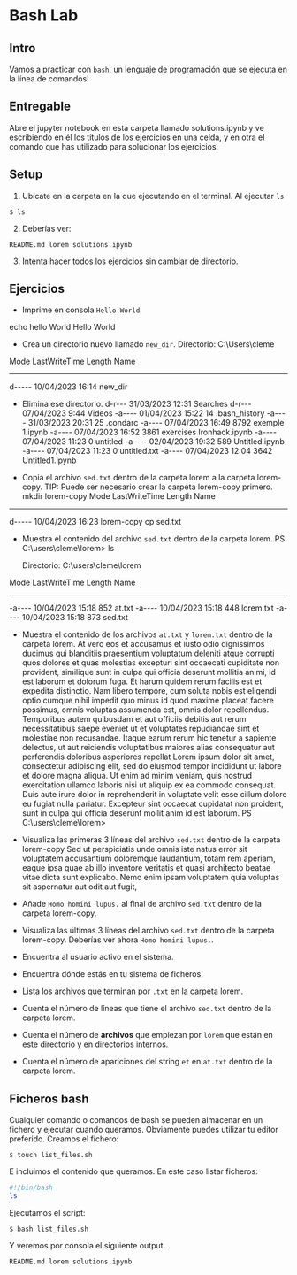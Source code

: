 # Bash Lab

## Intro

Vamos a practicar con `bash`, un lenguaje de programación que se ejecuta en la línea de comandos!


## Entregable

Abre el  jupyter notebook en esta carpeta llamado solutions.ipynb y ve escribiendo en él los títulos de los ejercicios en una celda, y en otra el comando que has utilizado para solucionar los ejercicios. 

## Setup

1. Ubícate en la carpeta en la que ejecutando en el terminal. Al ejecutar `ls` 
```console
$ ls
```

2. Deberías ver: 
```console
README.md lorem solutions.ipynb
```
3. Intenta hacer todos los ejercicios sin cambiar de directorio. 

## Ejercicios

* Imprime en consola `Hello World`.

echo hello World
Hello
World


* Crea un directorio nuevo llamado `new_dir`.
 Directorio: C:\Users\cleme


Mode                 LastWriteTime         Length Name
----                 -------------         ------ ----
d-----        10/04/2023     16:14                new_dir


* Elimina ese directorio.
d-r---        31/03/2023     12:31                Searches
d-r---        07/04/2023      9:44                Videos
-a----        01/04/2023     15:22             14 .bash_history
-a----        31/03/2023     20:31             25 .condarc
-a----        07/04/2023     16:49           8792 exemple 1.ipynb
-a----        07/04/2023     16:52           3861 exercises Ironhack.ipynb
-a----        07/04/2023     11:23              0 untitled
-a----        02/04/2023     19:32            589 Untitled.ipynb
-a----        07/04/2023     11:23              0 untitled.txt
-a----        07/04/2023     12:04           3642 Untitled1.ipynb


* Copia el archivo `sed.txt` dentro de la carpeta lorem a la carpeta lorem-copy. TIP: Puede ser necesario crear la carpeta lorem-copy primero. 
mkdir lorem-copy
Mode                 LastWriteTime         Length Name
----                 -------------         ------ ----
d-----        10/04/2023     16:23                lorem-copy
cp sed.txt


* Muestra el contenido del archivo `sed.txt` dentro de la carpeta lorem. 
PS C:\users\cleme\lorem> ls


    Directorio: C:\users\cleme\lorem


Mode                 LastWriteTime         Length Name
----                 -------------         ------ ----
-a----        10/04/2023     15:18            852 at.txt
-a----        10/04/2023     15:18            448 lorem.txt
-a----        10/04/2023     15:18            873 sed.txt

* Muestra el contenido de los archivos `at.txt` y `lorem.txt` dentro de la carpeta lorem. 
At vero eos et accusamus et iusto odio dignissimos ducimus qui blanditiis praesentium voluptatum 
deleniti atque corrupti quos dolores et quas molestias excepturi sint occaecati cupiditate non
provident, similique sunt in culpa qui officia deserunt mollitia animi, id est laborum et dolorum fuga.
Et harum quidem rerum facilis est et expedita distinctio.
Nam libero tempore, cum soluta nobis est eligendi optio cumque nihil impedit quo minus id quod
maxime placeat facere possimus, omnis voluptas assumenda est, omnis dolor repellendus.
Temporibus autem quibusdam et aut officiis debitis aut rerum necessitatibus saepe eveniet
ut et voluptates repudiandae sint et molestiae non recusandae.
Itaque earum rerum hic tenetur a sapiente delectus, ut aut reiciendis voluptatibus maiores
alias consequatur aut perferendis doloribus asperiores repellat
Lorem ipsum dolor sit amet, consectetur adipiscing elit, sed do eiusmod tempor incididunt ut labore et dolore magna aliqua. 
Ut enim ad minim veniam, quis nostrud exercitation ullamco laboris nisi ut aliquip ex ea commodo consequat.
Duis aute irure dolor in reprehenderit in voluptate velit esse cillum dolore eu fugiat nulla pariatur.
Excepteur sint occaecat cupidatat non proident, sunt in culpa qui officia deserunt mollit anim id est laborum.
PS C:\users\cleme\lorem>


* Visualiza las primeras 3 líneas del archivo `sed.txt` dentro de la carpeta lorem-copy 
Sed ut perspiciatis unde omnis iste natus error sit voluptatem accusantium doloremque laudantium, 
totam rem aperiam, eaque ipsa quae ab illo inventore veritatis et quasi architecto beatae vitae dicta sunt explicabo.
Nemo enim ipsam voluptatem quia voluptas sit aspernatur aut odit aut fugit,

* Añade `Homo homini lupus.` al final de archivo `sed.txt` dentro de la carpeta lorem-copy. 

* Visualiza las últimas 3 líneas del archivo `sed.txt` dentro de la carpeta lorem-copy. Deberías ver ahora `Homo homini lupus.`. 

* Encuentra al usuario activo en el sistema.

* Encuentra dónde estás en tu sistema de ficheros.

* Lista los archivos que terminan por `.txt` en la carpeta lorem.

* Cuenta el número de líneas que tiene el archivo `sed.txt` dentro de la carpeta lorem. 

* Cuenta el número de **archivos** que empiezan por `lorem` que están en este directorio y en directorios internos.

* Cuenta el número de apariciones del string `et` en `at.txt` dentro de la carpeta lorem. 

## Ficheros bash

Cualquier comando o comandos de bash se pueden almacenar en un fichero y ejecutar cuando queramos. 
Obviamente puedes utilizar tu editor preferido. Creamos el fichero: 
```
$ touch list_files.sh
```

E incluimos el contenido que queramos. En este caso listar ficheros:
```bash
#!/bin/bash
ls
```

Ejecutamos el script:
```
$ bash list_files.sh
```

Y veremos por consola el siguiente output. 
```console
README.md lorem solutions.ipynb
```
